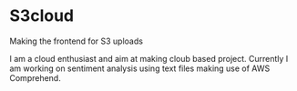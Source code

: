 # S3cloud
Making the frontend for S3 uploads

I am a cloud enthusiast and aim at making cloub based project. Currently I am working on sentiment analysis using text files
making use of AWS Comprehend.
